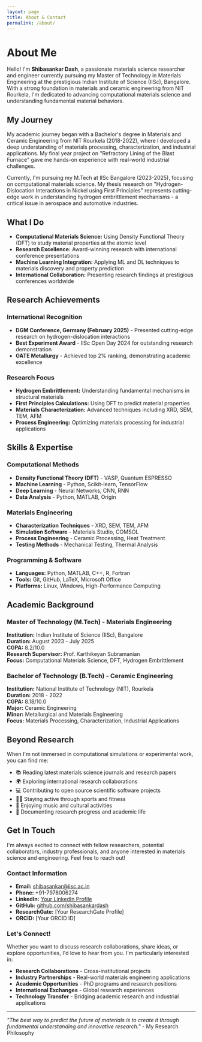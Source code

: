 ```yaml
---
layout: page
title: About & Contact
permalink: /about/
---
```


# About Me

Hello! I'm **Shibasankar Dash**, a passionate materials science researcher and engineer currently pursuing my Master of Technology in Materials Engineering at the prestigious Indian Institute of Science (IISc), Bangalore. With a strong foundation in materials and ceramic engineering from NIT Rourkela, I'm dedicated to advancing computational materials science and understanding fundamental material behaviors.

## My Journey

My academic journey began with a Bachelor's degree in Materials and Ceramic Engineering from NIT Rourkela (2018-2022), where I developed a deep understanding of materials processing, characterization, and industrial applications. My final year project on "Refractory Lining of the Blast Furnace" gave me hands-on experience with real-world industrial challenges.

Currently, I'm pursuing my M.Tech at IISc Bangalore (2023-2025), focusing on computational materials science. My thesis research on "Hydrogen-Dislocation Interactions in Nickel using First Principles" represents cutting-edge work in understanding hydrogen embrittlement mechanisms - a critical issue in aerospace and automotive industries.

## What I Do

- **Computational Materials Science:** Using Density Functional Theory (DFT) to study material properties at the atomic level
- **Research Excellence:** Award-winning research with international conference presentations
- **Machine Learning Integration:** Applying ML and DL techniques to materials discovery and property prediction
- **International Collaboration:** Presenting research findings at prestigious conferences worldwide

## Research Achievements

### International Recognition
- **DGM Conference, Germany (February 2025)** - Presented cutting-edge research on hydrogen-dislocation interactions
- **Best Experiment Award** - IISc Open Day 2024 for outstanding research demonstration
- **GATE Metallurgy** - Achieved top 2% ranking, demonstrating academic excellence

### Research Focus
- **Hydrogen Embrittlement:** Understanding fundamental mechanisms in structural materials
- **First Principles Calculations:** Using DFT to predict material properties
- **Materials Characterization:** Advanced techniques including XRD, SEM, TEM, AFM
- **Process Engineering:** Optimizing materials processing for industrial applications

## Skills & Expertise

### Computational Methods
- **Density Functional Theory (DFT)** - VASP, Quantum ESPRESSO
- **Machine Learning** - Python, Scikit-learn, TensorFlow
- **Deep Learning** - Neural Networks, CNN, RNN
- **Data Analysis** - Python, MATLAB, Origin

### Materials Engineering
- **Characterization Techniques** - XRD, SEM, TEM, AFM
- **Simulation Software** - Materials Studio, COMSOL
- **Process Engineering** - Ceramic Processing, Heat Treatment
- **Testing Methods** - Mechanical Testing, Thermal Analysis

### Programming & Software
- **Languages:** Python, MATLAB, C++, R, Fortran
- **Tools:** Git, GitHub, LaTeX, Microsoft Office
- **Platforms:** Linux, Windows, High-Performance Computing

## Academic Background

### Master of Technology (M.Tech) - Materials Engineering
**Institution:** Indian Institute of Science (IISc), Bangalore  
**Duration:** August 2023 - July 2025  
**CGPA:** 8.2/10.0  
**Research Supervisor:** Prof. Karthikeyan Subramanian  
**Focus:** Computational Materials Science, DFT, Hydrogen Embrittlement

### Bachelor of Technology (B.Tech) - Ceramic Engineering
**Institution:** National Institute of Technology (NIT), Rourkela  
**Duration:** 2018 - 2022  
**CGPA:** 8.18/10.0  
**Major:** Ceramic Engineering  
**Minor:** Metallurgical and Materials Engineering  
**Focus:** Materials Processing, Characterization, Industrial Applications

## Beyond Research

When I'm not immersed in computational simulations or experimental work, you can find me:
- 📚 Reading latest materials science journals and research papers
- 🌍 Exploring international research collaborations
- 💻 Contributing to open source scientific software projects
- 🏃‍♂️ Staying active through sports and fitness
- 🎵 Enjoying music and cultural activities
- 📸 Documenting research progress and academic life

## Get In Touch

I'm always excited to connect with fellow researchers, potential collaborators, industry professionals, and anyone interested in materials science and engineering. Feel free to reach out!

### Contact Information
- **Email:** [shibasankar@iisc.ac.in](mailto:shibasankar@iisc.ac.in)
- **Phone:** +91-7978006274
- **LinkedIn:** [Your LinkedIn Profile](https://linkedin.com/in/shibasankardash)
- **GitHub:** [github.com/shibasankardash](https://github.com/shibasankardash)
- **ResearchGate:** [Your ResearchGate Profile]
- **ORCID:** [Your ORCID ID]

### Let's Connect!
Whether you want to discuss research collaborations, share ideas, or explore opportunities, I'd love to hear from you. I'm particularly interested in:
- **Research Collaborations** - Cross-institutional projects
- **Industry Partnerships** - Real-world materials engineering applications
- **Academic Opportunities** - PhD programs and research positions
- **International Exchanges** - Global research experiences
- **Technology Transfer** - Bridging academic research and industrial applications

---

*"The best way to predict the future of materials is to create it through fundamental understanding and innovative research."* - My Research Philosophy
